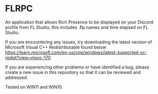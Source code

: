 # FLRPC
An application that allows Rich Presence to be displayed on your Discord profile from FL Studio, this includes .flp names and time elapsed on FL Studio.


If you are encountering any issues, try downloading the latest version of Microsoft Visual C++ Redistributable found below
https://learn.microsoft.com/en-us/cpp/windows/latest-supported-vc-redist?view=msvc-170

If you are experiencing other problems or have identified a bug, please create a new issue in this repository so that it can be reviewed and addressed.


Tested on WIN11 and WIN10.
